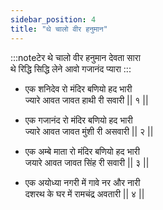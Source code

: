 ```yaml
---
sidebar_position: 4
title: "थे चालो वीर हनुमान"
---
```


:::noteटेर
थे चालो वीर हनुमान देवता सारा <br/>
थे रिद्धि सिद्धि लेने आवो गजानंद प्यारा
:::

- एक शनिदेव रो मंदिर बणियो हद भारी <br/>
  ज्यारे आवत जावत हाथी री सवारी || १ ||

- एक गजानंद रो मंदिर बणियो हद भारी <br/>
  ज्यारे आवत जावत मुंशी री असवारी || २ ||

- एक अम्बे माता रो मंदिर बणियो हद भारी <br/>
  जयारे आवत जावत सिंह री सवारी || ३ ||

- एक अयोध्या नगरी में गावे नर और नारी <br/>
  दशरथ के घर में रामचंद्र अवतारी || ४ ||
